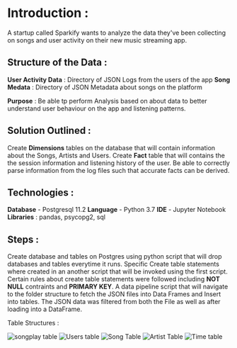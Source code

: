 # Introduction :
A startup called Sparkify wants to analyze the data they've been collecting on songs and user activity on their new music streaming app.

## Structure of the Data :

**User Activity Data** : Directory of JSON Logs from the users of the app
**Song Medata** : Directory of JSON Metadata about songs on the platform

**Purpose** : Be able tp perform Analysis based on about data to better understand user behaviour on the app and listening patterns.

## Solution Outlined :
Create **Dimensions** tables on the database that will contain information about the Songs, Artists and Users.
Create **Fact** table that will contains the the session information and listening history of the user. 
Be able to correctly parse information from the log files such that accurate facts can be derived.

## Technologies :  
**Database** - Postgresql 11.2
**Language** - Python 3.7
**IDE** - Jupyter Notebook
**Libraries** : pandas, psycopg2, sql

## Steps :

Create database and tables on Postgres using python script that will drop databases and tables everytime it runs.
Specific Create table statements where created in an another script that will be invoked using the first script. Certain rules about create table statements were followed including **NOT NULL** contraints and **PRIMARY KEY**.
A data pipeline script that will navigate to the folder structure to fetch the JSON files into Data Frames and Insert into tables.
The JSON data was filtered from both the File as well as after loading into a DataFrame. 

Table Structures :

![songplay table](https://imgur.com/DDAqBZV.png)
![Users table](https://imgur.com/UydZLK9.png)
![Song Table](https://imgur.com/FLzUjnD.png)
![Artist Table](https://imgur.com/3OmygrW.png)
![Time table](https://imgur.com/Giyjfar.png)


